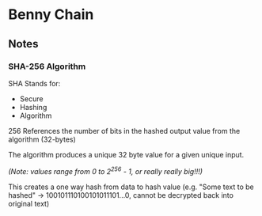 # Benny Chain
## Notes
### SHA-256 Algorithm
SHA Stands for:
- Secure
- Hashing
- Algorithm

256 References the number of bits in the hashed output value from the algorithm (32-bytes)

The algorithm produces a unique 32 byte value for a given unique input. 

_(Note: values range from 0 to 2<sup>256</sup> - 1, or really really big!!!)_

This creates a one way hash from data to hash value (e.g. "Some text to be hashed" -> 100101110100101011101...0, cannot be decrypted back into original text)